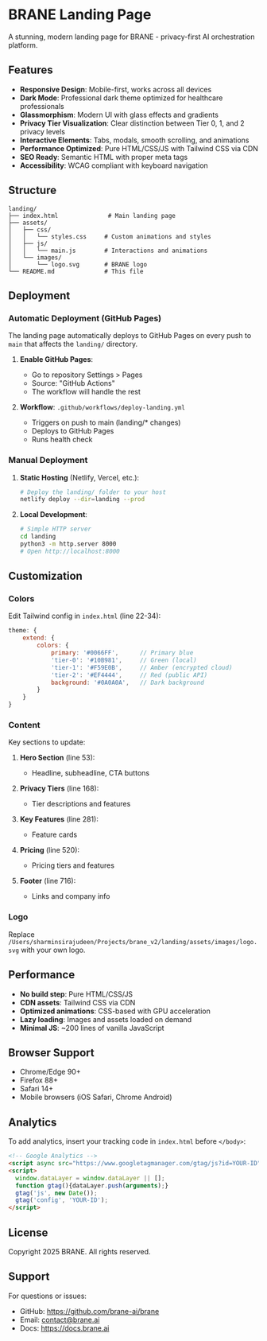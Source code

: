 # BRANE Landing Page

A stunning, modern landing page for BRANE - privacy-first AI orchestration platform.

## Features

- **Responsive Design**: Mobile-first, works across all devices
- **Dark Mode**: Professional dark theme optimized for healthcare professionals
- **Glassmorphism**: Modern UI with glass effects and gradients
- **Privacy Tier Visualization**: Clear distinction between Tier 0, 1, and 2 privacy levels
- **Interactive Elements**: Tabs, modals, smooth scrolling, and animations
- **Performance Optimized**: Pure HTML/CSS/JS with Tailwind CSS via CDN
- **SEO Ready**: Semantic HTML with proper meta tags
- **Accessibility**: WCAG compliant with keyboard navigation

## Structure

```
landing/
├── index.html              # Main landing page
├── assets/
│   ├── css/
│   │   └── styles.css     # Custom animations and styles
│   ├── js/
│   │   └── main.js        # Interactions and animations
│   └── images/
│       └── logo.svg       # BRANE logo
└── README.md              # This file
```

## Deployment

### Automatic Deployment (GitHub Pages)

The landing page automatically deploys to GitHub Pages on every push to `main` that affects the `landing/` directory.

1. **Enable GitHub Pages**:
   - Go to repository Settings > Pages
   - Source: "GitHub Actions"
   - The workflow will handle the rest

2. **Workflow**: `.github/workflows/deploy-landing.yml`
   - Triggers on push to main (landing/* changes)
   - Deploys to GitHub Pages
   - Runs health check

### Manual Deployment

1. **Static Hosting** (Netlify, Vercel, etc.):
   ```bash
   # Deploy the landing/ folder to your host
   netlify deploy --dir=landing --prod
   ```

2. **Local Development**:
   ```bash
   # Simple HTTP server
   cd landing
   python3 -m http.server 8000
   # Open http://localhost:8000
   ```

## Customization

### Colors

Edit Tailwind config in `index.html` (line 22-34):

```javascript
theme: {
    extend: {
        colors: {
            primary: '#0066FF',      // Primary blue
            'tier-0': '#10B981',     // Green (local)
            'tier-1': '#F59E0B',     // Amber (encrypted cloud)
            'tier-2': '#EF4444',     // Red (public API)
            background: '#0A0A0A',   // Dark background
        }
    }
}
```

### Content

Key sections to update:

1. **Hero Section** (line 53):
   - Headline, subheadline, CTA buttons

2. **Privacy Tiers** (line 168):
   - Tier descriptions and features

3. **Key Features** (line 281):
   - Feature cards

4. **Pricing** (line 520):
   - Pricing tiers and features

5. **Footer** (line 716):
   - Links and company info

### Logo

Replace `/Users/sharminsirajudeen/Projects/brane_v2/landing/assets/images/logo.svg` with your own logo.

## Performance

- **No build step**: Pure HTML/CSS/JS
- **CDN assets**: Tailwind CSS via CDN
- **Optimized animations**: CSS-based with GPU acceleration
- **Lazy loading**: Images and assets loaded on demand
- **Minimal JS**: ~200 lines of vanilla JavaScript

## Browser Support

- Chrome/Edge 90+
- Firefox 88+
- Safari 14+
- Mobile browsers (iOS Safari, Chrome Android)

## Analytics

To add analytics, insert your tracking code in `index.html` before `</body>`:

```html
<!-- Google Analytics -->
<script async src="https://www.googletagmanager.com/gtag/js?id=YOUR-ID"></script>
<script>
  window.dataLayer = window.dataLayer || [];
  function gtag(){dataLayer.push(arguments);}
  gtag('js', new Date());
  gtag('config', 'YOUR-ID');
</script>
```

## License

Copyright 2025 BRANE. All rights reserved.

## Support

For questions or issues:
- GitHub: https://github.com/brane-ai/brane
- Email: contact@brane.ai
- Docs: https://docs.brane.ai
